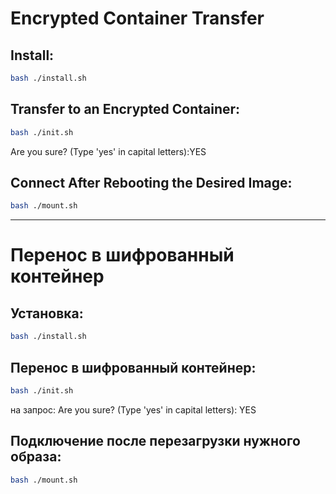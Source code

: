 # Encrypted Container Transfer

## Install:
```bash
bash ./install.sh
```

## Transfer to an Encrypted Container:
```bash
bash ./init.sh
```

Are you sure? (Type 'yes' in capital letters):YES

## Connect After Rebooting the Desired Image:
```bash
bash ./mount.sh
```

---

# Перенос в шифрованный контейнер

## Установка:
```bash
bash ./install.sh
```

## Перенос в шифрованный контейнер:
```bash
bash ./init.sh
```
на запрос: Are you sure? (Type 'yes' in capital letters): YES

## Подключение после перезагрузки нужного образа:
```bash
bash ./mount.sh
```
